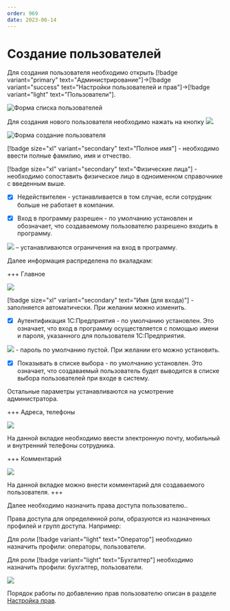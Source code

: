 ```yaml
---
order: 969
date: 2023-06-14
---
```


# Создание пользователей

Для создания пользователя необходимо открыть [!badge variant="primary" text="Администрирование"]->[!badge variant="success" text="Настройки пользователей и прав"]->[!badge variant="light" text="Пользователи"].

![Форма списка пользователей](/images/Форма_списка_создания_пользователя.jpg)

Для создания нового пользователя необходимо нажать на кнопку ![](/images/Создать_пользователя.jpg).

![Форма создание пользователя](/images/Форма_создание_пользователя.jpg)

[!badge size="xl" variant="secondary" text="Полное имя"] - необходимо ввести полные фамилию, имя и отчество.

[!badge size="xl" variant="secondary" text="Физические лица"] - необходимо сопоставить физическое лицо в одноименном справочнике с введенным выше.

- [x] Недействителен - устанавливается в том случае, если сотрудник больше не работает в компании.

- [x] Вход в программу разрешен - по умолчанию установлен и обозначает, что создаваемому пользователю разрешено входить в программу.

![](/images/Установить_ограничение.jpg) – устанавливаются ограничения на вход в программу.

Далее информация распределена по вкаладкам:

+++ Главное

![](/images/Вкладка_главное_создание_пользователя.jpg) 

[!badge size="xl" variant="secondary" text="Имя (для входа)"] - заполняется автоматически. При желании можно изменить.

- [x] Аутентификация 1С:Предприятия - по умолчанию установлен. Это означает, что вход в программу осуществляется с помощью имени и пароля, указанного для пользователя 1С:Предприятия.

![](/images/Установить_пароль.jpg) - пароль по умолчанию пустой. При желании его можно установить.

- [x] Показывать в списке выбора - по умолчанию установлен. Это означает, что создаваемый пользователь будет выводится в списке выбора пользователей при входе в систему.

Остальные параметры устанавливаются на усмотрение администратора.

+++ Адреса, телефоны

![](/images/Вкладка_адреса_и_телефоны.jpg) 

На данной вкладке необходимо ввести электронную почту, мобильный и внутренний телефоны сотрудника. 

+++ Комментарий

![](/images/Вкладка_комментарий_создание_пользователя.jpg) 

На данной вкладке можно внести комментарий для создаваемого пользователя.
+++

Далее необходимо назначить права доступа пользователю.. 

Права доступа для определенной роли, образуются из назначенных профилей и групп доступа. Например:

Для роли [!badge variant="light" text="Оператор"] необходимо назначить профили: операторы, пользователи.

Для роли [!badge variant="light" text="Бухгалтер"] необходимо назначить профили: бухгалтер, пользователи.

![](/images/Назначение_прав_пользователю.jpg) 

Порядок работы по добавлению прав пользователю описан в разделе [Настройка прав](/1-руководство-администратора/1-настройка-прав/).

